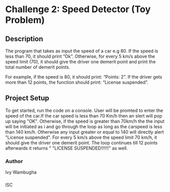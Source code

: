 # Challenge 2: Speed Detector (Toy Problem)

## Description
The program that takes as input the speed of a car e.g 80. If the speed is less than 70, it should print “Ok”. Otherwise, for every 5 km/s above the speed limit (70), it should give the driver one demerit point and print the total number of demerit points.

For example, if the speed is 80, it should print: “Points: 2”. If the driver gets more than 12 points, the function should print: “License suspended”.

## Project Setup
To get started, run the code on a console. User will be promted to enter the speed of the car.If the car speed is less than 70 Km/h then an slert will pop up saying "OK". Otherwise, if the speed is greater than 70km/h the the input will be initiated as i and go through the loop as long as the carspeed is less than 140 km/h. Otherwise any input greater or equal to 140 will directly alert "License suspended". 
For every 5 km/s above the speed limit 70 km/h, it should give the driver one demerit point. The loop continues till 12 points afterwards it returns "
"LICENSE SUSPENDED!!!!!!" as well.

### Author 
Ivy Wambugha 

###
ISC
